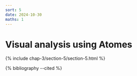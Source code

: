 ```yaml
---
sort: 5
date: 2024-10-30
maths: 1
---
```


# Visual analysis using Atomes

{% include chap-3/section-5/section-5.html %}

{% bibliography --cited %}
